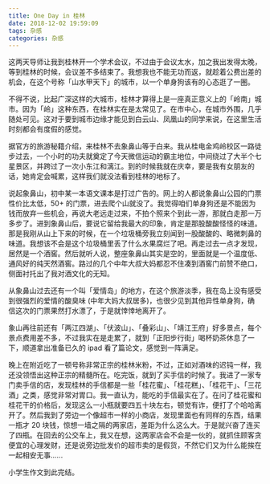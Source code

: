 ```yaml
---
title: One Day in 桂林
date: 2018-12-02 19:59:09
tags: 杂感
categories: 杂感
---
```


这两天导师让我到桂林开一个学术会议，不过由于会议太水，加之我出发得太晚，等到桂林的时候，会议差不多结束了。我想我也不能无功而返，就趁着公费出差的机会，在这个号称「山水甲天下」的城市，以一个单身狗该有的心态逛了一圈。

<!--more-->

不得不说，比起广深这样的大城市，桂林才算得上是一座真正意义上的「岭南」城市。因为「岭」这种东西，在桂林实在是太常见了。在市中心，在城市外围，几乎随处可见。这对于要到城市边缘才能见到白云山、凤凰山的同学来说，在这里生活时刻都会有度假的感觉。

据官方的旅游秘籍介绍，来桂林不去象鼻山等于白来。我从桂电金鸡岭校区一路徒步过去，一个小时的功夫就奠定了今天微信运动的霸主地位，中间绕过了大半个七星景区，并跨过了一次小东江和漓江。到的时候我就在庆幸，要是我有女朋友的话，她肯定会喊累，这样我们就没法看到桂林的地标了。



说起象鼻山，初中某一本语文课本是打过广告的。网上的人都说象鼻山公园的门票性价比太低，50+ 的门票，进去爬个山就没了。我觉得咱们单身狗还是不能因为钱而放弃一些机会，再说大老远走过来，不拍个照来个到此一游，那就白走那一万多步了。进到象鼻山后，要说它留给我最大的印象，肯定是那股酸酸怪怪的味道。那是我刚从山上下来的时候，在一个垃圾桶旁我立刻闻到一股酸酸的、略微刺鼻的味道。我想该不会是这个垃圾桶里丢了什么水果腐烂了吧。再走过去一点才发现，居然是一个酒窖。然后就听人说，整座象鼻山其实是空的，里面就是一个温度低、通风好的纯天然酒窖。路过的几个中年大叔大妈都忍不住凑到酒窖门前赞不绝口，侧面衬托出了我对酒文化的无知。

从象鼻山过去还有一个叫「爱情岛」的地方，在这个旅游淡季，我在岛上没有感受到很强烈的爱情的酸臭味 (中年大妈大叔居多)，也很少见到其他异性单身狗，确信这次的门票果然打水漂了，于是就悻悻地离开了。

象山再往前还有「两江四湖」、「伏波山」、「叠彩山」、「靖江王府」好多景点，每个景点费用差不多，不过我实在是走累了，就到「正阳步行街」喝杯奶茶休息了一下，顺道拿出准备已久的 ipad 看了篇论文，感觉到一阵满足。

晚上在附近吃了一顿号称非常正宗的桂林米粉，不过，正如对酒味的迟钝一样，我还没领悟出这种正宗的精髓所在。吃完饭，就到了买手信的时候了。我进了一家专门卖手信的店，发现桂林的手信都是一些「桂花蜜」、「桂花糕」、「桂花干」、「三花酒」之类，感觉非常对胃口。我一直认为，能吃的手信最实在了。在问了桂花蜜和桂花干的价格后，发现这么一小瓶就要四五十块左右，顿觉有诈，便打了个哈哈离开了。然后我到了旁边一个像超市一样的小商店，发现里面也有同样的东西，结果一瓶才 20 块钱，惊想一墙之隔的两家店，差距为什么这么大。于是就兴奋了连买了四瓶。在回去的公交车上，我又在想，这两家店会不会是一伙的，就抓住顾客贪便宜的心理发财，还是说旁边批发价的超市卖的是假货，不然它们又为什么能挨在一起相安无事......

小学生作文到此完结。





